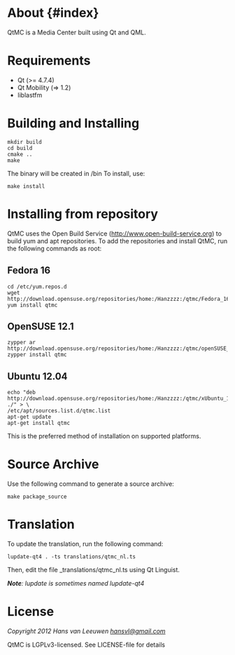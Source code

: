 About                                                                 {#index}
=====

QtMC is a Media Center built using Qt and QML.


Requirements
============

* Qt (>= 4.7.4)
* Qt Mobility (=> 1.2)
* liblastfm


Building and Installing
=======================

    mkdir build
    cd build
    cmake ..
    make

The binary will be created in <build-folder>/bin
To install, use:

    make install


Installing from repository
==========================

QtMC uses the Open Build Service (http://www.open-build-service.org) to build
yum and apt repositories. To add the repositories and install QtMC, run the
following commands as root:

Fedora 16
---------

    cd /etc/yum.repos.d
    wget http://download.opensuse.org/repositories/home:/Hanzzzz:/qtmc/Fedora_16/home:Hanzzzz:qtmc.repo
    yum install qtmc

OpenSUSE 12.1
-------------

    zypper ar http://download.opensuse.org/repositories/home:/Hanzzzz:/qtmc/openSUSE_12.1/home:Hanzzzz:qtmc.repo
    zypper install qtmc

Ubuntu 12.04
------------

    echo "deb http://download.opensuse.org/repositories/home:/Hanzzzz:/qtmc/xUbuntu_12.04/ ./" > \
    /etc/apt/sources.list.d/qtmc.list
    apt-get update
    apt-get install qtmc

This is the preferred method of installation on supported platforms.


Source Archive
==============

Use the following command to generate a source archive:

    make package_source


Translation
===========

To update the translation, run the following command:

    lupdate-qt4 . -ts translations/qtmc_nl.ts

Then, edit the file _translations/qtmc_nl.ts using Qt Linguist.

_**Note**: lupdate is sometimes named lupdate-qt4_


License
=======

_Copyright 2012 Hans van Leeuwen <hansvl@gmail.com>_

QtMC is LGPLv3-licensed. See LICENSE-file for details
